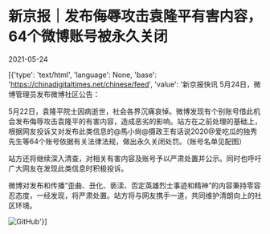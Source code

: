 # 新京报｜发布侮辱攻击袁隆平有害内容，64个微博账号被永久关闭

2021-05-24

[{'type': 'text/html', 'language': None, 'base': 'https://chinadigitaltimes.net/chinese/feed', 'value': '新京报快讯 5月24日，微博管理员发布微博社区公告：

5月22日，袁隆平院士因病逝世，社会各界沉痛哀悼。微博发现有个别账号借此机会发布侮辱攻击袁隆平的有害内容，造成恶劣的影响。站方在之前处理的基础上，根据网友投诉又对发布此类信息的@馬小尙@摄政王有话说2020@爱吃瓜的独秀先生等64个账号依据有关法律法规，做出永久关闭处罚。（账号名单见配图）

站方还将继续深入清查，对相关有害内容及账号予以严肃处置并公示。同时也呼吁广大网友在发现此类信息时积极投诉。

微博对发布和传播“歪曲、丑化、亵渎、否定英雄烈士事迹和精神”的内容秉持零容忍态度，一经发现，将严肃处置。站方将与网友携手一道，共同维护清朗向上的社区环境。

![GitHub](https://chinadigitaltimes.net/chinese/files/2021/05/image-1621847404364.png)'}]